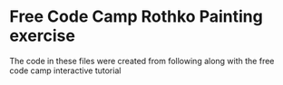 # Free Code Camp Rothko Painting exercise
The code in these files were created from following along with the free code camp interactive tutorial